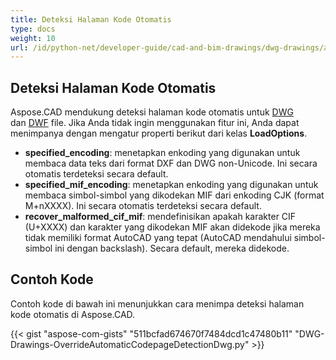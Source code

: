 ```yaml
---
title: Deteksi Halaman Kode Otomatis
type: docs
weight: 10
url: /id/python-net/developer-guide/cad-and-bim-drawings/dwg-drawings/auto-codepage-detection/
---
```


## **Deteksi Halaman Kode Otomatis**

Aspose.CAD mendukung deteksi halaman kode otomatis untuk [DWG](https://docs.fileformat.com/cad/dwg/) dan [DWF](https://docs.fileformat.com/cad/dwf/) file. Jika Anda tidak ingin menggunakan fitur ini, Anda dapat menimpanya dengan mengatur properti berikut dari kelas **LoadOptions**.

- **specified_encoding**: menetapkan enkoding yang digunakan untuk membaca data teks dari format DXF dan DWG non-Unicode. Ini secara otomatis terdeteksi secara default.
- **specified_mif_encoding**: menetapkan enkoding yang digunakan untuk membaca simbol-simbol yang dikodekan MIF dari enkoding CJK (format M+nXXXX). Ini secara otomatis terdeteksi secara default.
- **recover_malformed_cif_mif**: mendefinisikan apakah karakter CIF (U+XXXX) dan karakter yang dikodekan MIF akan didekode jika mereka tidak memiliki format AutoCAD yang tepat (AutoCAD mendahului simbol-simbol ini dengan backslash). Secara default, mereka didekode.

## Contoh Kode

Contoh kode di bawah ini menunjukkan cara menimpa deteksi halaman kode otomatis di Aspose.CAD.

{{< gist "aspose-com-gists" "511bcfad674670f7484dcd1c47480b11" "DWG-Drawings-OverrideAutomaticCodepageDetectionDwg.py" >}}
